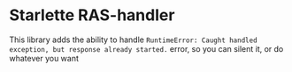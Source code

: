 # Starlette RAS-handler
This library adds the ability to handle `RuntimeError: Caught handled exception, but response already started.` error, so you can silent it, or do whatever you want
